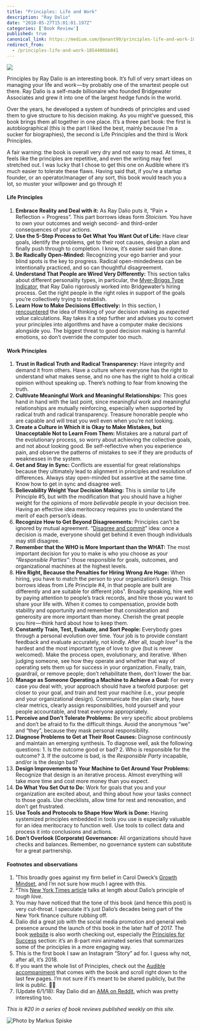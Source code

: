 ```yaml
---
title: "Principles: Life and Work"
description: "Ray Dalio"
date: "2018-05-27T15:01:01.197Z"
categories: ['Book Review']
published: true
canonical_link: https://medium.com/@anant90/principles-life-and-work-1854406bb841
redirect_from:
  - /principles-life-and-work-1854406bb841
---
```


![](/assets/blog/principles-life-and-work/asset-1.jpeg)

Principles by Ray Dalio is an interesting book. It’s full of very smart ideas on managing your life and work — by probably one of the smartest people out there. Ray Dalio is a self-made billionaire who founded Bridgewater Associates and grew it into one of the largest hedge funds in the world.

Over the years, he developed a system of hundreds of principles and used them to give structure to his decision making. As you might’ve guessed, this book brings them all together in one place. It’s a three part book: the first is autobiographical (this is the part I liked the best, mainly because I’m a sucker for biographies), the second is Life Principles and the third is Work Principles.

A fair warning: the book is overall very dry and not easy to read. At times, it feels like the principles are repetitive, and even the writing may feel stretched out. I was lucky that I chose to get this one on Audible where it’s much easier to tolerate these flaws. Having said that, if you’re a startup founder, or an operator/manager of any sort, this book would teach you a lot, so muster your willpower and go through it!

#### Life Principles

1.  **Embrace Reality and Deal with it:** As Ray Dalio puts it, “Pain + Reflection = Progress”. This part borrows ideas form _Stoicism._ You have to own your outcomes and weigh second- and third-order consequences of your actions.
2.  **Use the 5-Step Process to Get What You Want Out of Life:** Have clear goals, identify the problems, get to their root causes, design a plan and finally push through to completion. I know, it’s easier said than done.
3.  **Be Radically Open-Minded:** Recognizing your ego barrier and your blind spots is the key to progress. Radical open-mindedness can be intentionally practiced, and so can thoughtful disagreement.
4.  **Understand That People are Wired Very Differently:** This section talks about different personality types, in particular, the [Myer-Briggs Type Indicator](https://en.wikipedia.org/wiki/Myers–Briggs_Type_Indicator), that Ray Dalio rigorously worked into Bridgewater’s hiring process. Get the right people in the right roles in support of the goals you’re collectively trying to establish.
5.  **Learn How to Make Decisions Effectively:** In this section, I [rencountered](https://anantjain.dev/smarter-faster-better-the-secrets-of-being-productive-in-life-and-business-b49ae9eeac6b) the idea of thinking of your decision making as _expected value_ calculations. Ray takes it a step further and advises you to convert your principles into algorithms and have a computer make decisions alongside you. The biggest threat to good decision making is harmful emotions, so don’t override the computer too much.

#### Work Principles

1.  **Trust in Radical Truth and Radical Transparency:** Have integrity and demand it from others. Have a culture where everyone has the right to understand what makes sense, and no one has the right to hold a critical opinion without speaking up. There’s nothing to fear from knowing the truth.
2.  **Cultivate Meaningful Work and Meaningful Relationships:** This goes hand in hand with the last point, since meaningful work and meaningful relationships are mutually reinforcing, especially when supported by radical truth and radical transparency. Treasure honorable people who are capable and will treat you well even when you’re not looking.
3.  **Create a Culture in Which it is Okay to Make Mistakes, but Unacceptable Not to Learn From Them:** Mistakes are a natural part of the evolutionary process, so worry about achieving the collective goals, and not about looking good. Be self-reflective when you experience pain, and observe the patterns of mistakes to see if they are products of weaknesses in the system.
4.  **Get and Stay in Sync:** Conflicts are essential for great relationships because they ultimately lead to alignment in principles and resolution of differences. Always stay open-minded but assertive at the same time. Know how to get in sync and disagree well.
5.  **Believability Weight Your Decision Making:** This is similar to Life Principle #5, but with the modification that you should have a higher weight for the opinions of more _believable_ people in your decision tree. Having an effective idea meritocracy requires you to understand the merit of each person’s ideas.
6.  **Recognize How to Get Beyond Disagreements:** Principles can’t be ignored by mutual agreement. “[Disagree and commit](https://en.wikipedia.org/wiki/Disagree_and_commit)” idea: once a decision is made, everyone should get behind it even though individuals may still disagree.
7.  **Remember that the WHO is More Important than the WHAT:** The most important decision for you to make is who you choose as your _“Responsible Parties”_: those responsible for goals, outcomes, and organizational machines at the highest levels.
8.  **Hire Right, Because the Penalties for Hiring Wrong Are Huge:** When hiring, you have to match the person to your organization’s design. This borrows ideas from Life Principle #4, in that people are built are differently and are suitable for different jobs¹. Broadly speaking, hire well by paying attention to people’s track records, and hire those you want to share your life with. When it comes to compensation, provide both stability and opportunity and remember that consideration and generosity are more important than money. Cherish the great people you hire — think hard about how to keep them.
9.  **Constantly Train, Test, Evaluate, and Sort People:** Everybody goes through a personal evolution over time. Your job is to provide constant feedback and evaluate accurately, not kindly. After all, _tough love²_ is the hardest and the most important type of love to give (but is never welcomed). Make the process open, evolutionary, and iterative. When judging someone, see how they operate and whether that way of operating sets them up for success in your organization. Finally, train, guardrail, or remove people; don’t rehabilitate them, don’t lower the bar.
10.  **Manage as Someone Operating a Machine to Achieve a Goal:** For every case you deal with, your approach should have a twofold purpose: get closer to your goal, and train and test your machine (i.e., your people and your organizational design). Communicate the plan clearly, have clear metrics, clearly assign responsibilities, hold yourself and your people accountable, and treat everyone appropriately.
11.  **Perceive and Don’t Tolerate Problems:** Be very specific about problems and don’t be afraid to fix the difficult things. Avoid the anonymous “we” and “they”, because they mask personal responsibility.
12.  **Diagnose Problems to Get at Their Root Causes:** Diagnose continously and maintain an emerging synthesis. To diagnose well, ask the following questions: 1. Is the outcome good or bad? 2. Who is responsible for the outcome? 3. If the outcome is bad, is the _Responsible Party_ incapable, and/or is the design bad?
13.  **Design Improvements to Your Machine to Get Around Your Problems:** Recognize that design is an iterative process. Almost everything will take more time and cost more money than you expect.
14.  **Do What You Set Out to Do:** Work for goals that you and your organization are excited about, and thing about how your tasks connect to those goals. Use checklists, allow time for rest and renovation, and don’t get frustrated.
15.  **Use Tools and Protocols to Shape How Work is Done:** Having systemized principles embedded in tools you use is especially valuable for an idea meritocracy to function well. Use tools to collect data and process it into conclusions and actions.
16.  **Don’t Overlook (Corporate) Governance:** All organizations should have checks and balances. Remember, no governance system can substitute for a great partnership.

#### Footnotes and observations

1.  ¹This broadly goes against my firm belief in Carol Dweck’s [Growth Mindset](https://hbr.org/2016/01/what-having-a-growth-mindset-actually-means), and I’m not sure how much I agree with this.
2.  ²This [New York Times article](https://www.nytimes.com/2017/09/04/business/ray-dalio-book-bridgewater.html) talks at length about Dalio’s principle of _tough love_.
3.  You may have noticed that the tone of this book (and hence this post) is very cut-throat. I speculate it’s just Dalio’s decades being part of the New York finance culture rubbing off.
4.  Dalio did a great job with the social media promotion and general web presence around the launch of this book in the later half of 2017. The book [website](https://www.principles.com) is also worth checking out, especially the [Principles for Success](https://www.principles.com/principles-for-success/) section: it’s an 8-part mini animated series that summarizes some of the principles in a more engaging way.
5.  This is the first book I saw an Instagram “Story” ad for. I guess why not, after all, it’s 2018.
6.  If you want the whole list of Principles, check out the [Audible accompaniment](http://download.audible.com/product_related_docs/BK_SANS_008054.pdf) that comes with the book and scroll right down to the last few pages. I’m not sure if it’s meant to be shared publicly, but the link is public. 🤷‍♂️
7.  (Update 6/1/18): Ray Dalio did an [AMA on Reddit](https://www.reddit.com/r/Entrepreneur/comments/8nittg/im_ray_dalio_ask_me_anything_answering_questions/), which was pretty interesting too.

_This is #20 in a series of book reviews published weekly on this site._

![Photo by [Markus Spiske](https://unsplash.com/@markusspiske)](/assets/blog/principles-life-and-work/asset-2.png)
